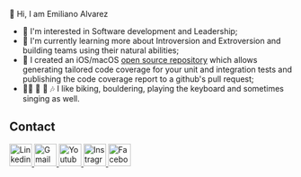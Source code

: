 👋 Hi, I am Emiliano Alvarez

- :brain: I'm interested in Software development and Leadership;
- :open_book:	I'm currently learning more about Introversion and Extroversion and building teams using their natural abilities;
- 🐛 I created an iOS/macOS [open source repository](https://github.com/emilianoalvarez91/xccovAnalyzer) which allows generating tailored code coverage for your unit and integration tests and publishing the code coverage report to a github's pull request;
- :biking_man: :musical_keyboard:	:microphone: :notes: I like biking, bouldering, playing the keyboard and sometimes singing as well.

## Contact
<a href="https://www.linkedin.com/in/emiliano-alvarez-0b67a349/">
<img src="https://camo.githubusercontent.com/3afeb8ff24f492c987b550f02185c7ed913a24f05df8175aa68f8fec62364f09/68747470733a2f2f696d672e69636f6e73382e636f6d2f636f6c6f722f32782f6c696e6b6564696e2e706e67" alt="Linkedin logo" width="40"/>
</a>
<a href="mailto:emilianoalvarez91@gmail.com">
<img src="https://camo.githubusercontent.com/6c19c2328f6595aeb121186d850bcfcae1493f86c9610b2d4816ed1824aca92b/68747470733a2f2f696d672e69636f6e73382e636f6d2f636f6c6f722f34382f3030303030302f676d61696c2e706e67" alt="Gmail logo" width="40"/>
</a>
<a href="https://www.youtube.com/channel/UC0DOviBSMALrn4yImDaq2Bg">
<img src="https://cdn3.iconfinder.com/data/icons/2018-social-media-logotypes/1000/2018_social_media_popular_app_logo_youtube-128.png" alt="Youtube logo" width="40"/>
</a>
<a href="https://www.instagram.com/emilianoalvarez91">
<img src="https://camo.githubusercontent.com/d18c8f9a73158a624c2fc11fa6f788a1982e4890f4675a6a4dba798eb6450223/68747470733a2f2f63646e2e69636f6e2d69636f6e732e636f6d2f69636f6e73322f313832362f504e472f3531322f34323032303930696e7374616772616d6c6f676f736f6369616c736f6369616c6d656469612d3131353539385f3131353730332e706e67" alt="Instragram logo" width="40"/>
</a>
<a href="https://www.facebook.com/EmilianoAlvarez91/">
<img src="https://camo.githubusercontent.com/cb066b2c5f2f3836aae5788d3d28258e062708a8f4ebf9873c9d192a9a463562/68747470733a2f2f696d672e69636f6e73382e636f6d2f636f6c6f722f32782f66616365626f6f6b2d6e65772e706e67" alt="Facebook logo" width="40"/>
</a>


